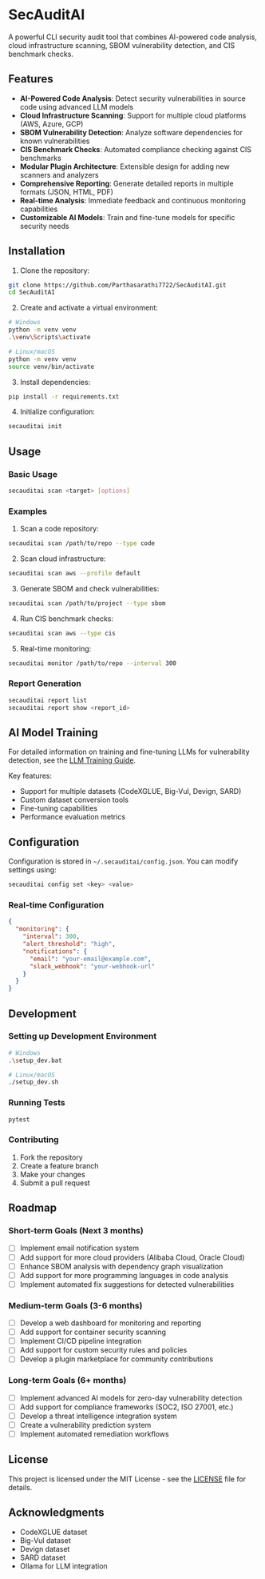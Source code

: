 # SecAuditAI

A powerful CLI security audit tool that combines AI-powered code analysis, cloud infrastructure scanning, SBOM vulnerability detection, and CIS benchmark checks.

## Features

- **AI-Powered Code Analysis**: Detect security vulnerabilities in source code using advanced LLM models
- **Cloud Infrastructure Scanning**: Support for multiple cloud platforms (AWS, Azure, GCP)
- **SBOM Vulnerability Detection**: Analyze software dependencies for known vulnerabilities
- **CIS Benchmark Checks**: Automated compliance checking against CIS benchmarks
- **Modular Plugin Architecture**: Extensible design for adding new scanners and analyzers
- **Comprehensive Reporting**: Generate detailed reports in multiple formats (JSON, HTML, PDF)
- **Real-time Analysis**: Immediate feedback and continuous monitoring capabilities
- **Customizable AI Models**: Train and fine-tune models for specific security needs

## Installation

1. Clone the repository:
```bash
git clone https://github.com/Parthasarathi7722/SecAuditAI.git
cd SecAuditAI
```

2. Create and activate a virtual environment:
```bash
# Windows
python -m venv venv
.\venv\Scripts\activate

# Linux/macOS
python -m venv venv
source venv/bin/activate
```

3. Install dependencies:
```bash
pip install -r requirements.txt
```

4. Initialize configuration:
```bash
secauditai init
```

## Usage

### Basic Usage
```bash
secauditai scan <target> [options]
```

### Examples

1. Scan a code repository:
```bash
secauditai scan /path/to/repo --type code
```

2. Scan cloud infrastructure:
```bash
secauditai scan aws --profile default
```

3. Generate SBOM and check vulnerabilities:
```bash
secauditai scan /path/to/project --type sbom
```

4. Run CIS benchmark checks:
```bash
secauditai scan aws --type cis
```

5. Real-time monitoring:
```bash
secauditai monitor /path/to/repo --interval 300
```

### Report Generation
```bash
secauditai report list
secauditai report show <report_id>
```

## AI Model Training

For detailed information on training and fine-tuning LLMs for vulnerability detection, see the [LLM Training Guide](docs/llm_training.md).

Key features:
- Support for multiple datasets (CodeXGLUE, Big-Vul, Devign, SARD)
- Custom dataset conversion tools
- Fine-tuning capabilities
- Performance evaluation metrics

## Configuration

Configuration is stored in `~/.secauditai/config.json`. You can modify settings using:
```bash
secauditai config set <key> <value>
```

### Real-time Configuration
```json
{
  "monitoring": {
    "interval": 300,
    "alert_threshold": "high",
    "notifications": {
      "email": "your-email@example.com",
      "slack_webhook": "your-webhook-url"
    }
  }
}
```

## Development

### Setting up Development Environment
```bash
# Windows
.\setup_dev.bat

# Linux/macOS
./setup_dev.sh
```

### Running Tests
```bash
pytest
```

### Contributing
1. Fork the repository
2. Create a feature branch
3. Make your changes
4. Submit a pull request

## Roadmap

### Short-term Goals (Next 3 months)
- [ ] Implement email notification system
- [ ] Add support for more cloud providers (Alibaba Cloud, Oracle Cloud)
- [ ] Enhance SBOM analysis with dependency graph visualization
- [ ] Add support for more programming languages in code analysis
- [ ] Implement automated fix suggestions for detected vulnerabilities

### Medium-term Goals (3-6 months)
- [ ] Develop a web dashboard for monitoring and reporting
- [ ] Add support for container security scanning
- [ ] Implement CI/CD pipeline integration
- [ ] Add support for custom security rules and policies
- [ ] Develop a plugin marketplace for community contributions

### Long-term Goals (6+ months)
- [ ] Implement advanced AI models for zero-day vulnerability detection
- [ ] Add support for compliance frameworks (SOC2, ISO 27001, etc.)
- [ ] Develop a threat intelligence integration system
- [ ] Create a vulnerability prediction system
- [ ] Implement automated remediation workflows

## License

This project is licensed under the MIT License - see the [LICENSE](LICENSE) file for details.

## Acknowledgments

- CodeXGLUE dataset
- Big-Vul dataset
- Devign dataset
- SARD dataset
- Ollama for LLM integration
